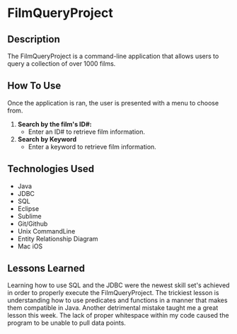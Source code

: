 # FilmQueryProject

## Description
The FilmQueryProject is a command-line application that allows users to query a collection of over 1000 films.

## How To Use
Once the application is ran, the user is presented with a menu to choose from.
1. **Search by the film's ID#:**
	* Enter an ID# to retrieve film information.
2. **Search by Keyword**
	* Enter a keyword to retrieve film information.


## Technologies Used
 - Java
 - JDBC
 - SQL
 - Eclipse
 - Sublime
 - Git/Github
 - Unix CommandLine
 - Entity Relationship Diagram
 - Mac iOS

## Lessons Learned
Learning how to use SQL and the JDBC were the newest skill set's achieved in order to properly execute the FilmQueryProject. The trickiest lesson is understanding how to use predicates and functions in a manner that makes them compatible in Java. Another detrimental mistake taught me a great lesson this week. The lack of proper whitespace within my code caused the program to be unable to pull data points.